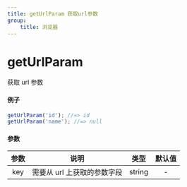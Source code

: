 ```yaml
---
title: getUrlParam 获取url参数
group:
    title: 浏览器
---
```


# getUrlParam

获取 url 参数

#### 例子

```ts
getUrlParam('id'); //=> id
getUrlParam('name'); //=> null
```

#### 参数

| 参数 |            说明             |  类型  | 默认值 |
| :--: | :-------------------------: | :----: | :----: |
| key  | 需要从 url 上获取的参数字段 | string |   -    |

